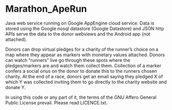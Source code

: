 # Marathon_ApeRun

Java web service running on Google AppEngine cloud service. Data is stored using the Google nosql datastore (Google Datastore) 
and JSON http APIs serve the data to the donor webviews and the Android app (not attached).

Donors can drop virtual pledges for a charity of the runner’s choice  on a map where they appear as markers with monetary values attached. 
Donors can watch “runners” live go through these spots where the pledges/markers are and watch them collect them. Collection of a marker 
confers a social onus on the donor to donate this to the runners chosen charity. At the end of a race, donors get an email saying they 
pledged X of which Y was collected inviting them to go directly to the charity website and donate Y. 

In using this code or any part of it, the terms of the GNU Affero General Public License prevail. Please read LICENCE.txt.
